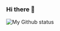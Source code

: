 ### Hi there 👋


![My Github status](https://github-readme-stats.vercel.app/api?username=gustavomantuan&show_icons=true&theme=dracula&count_private=true)
